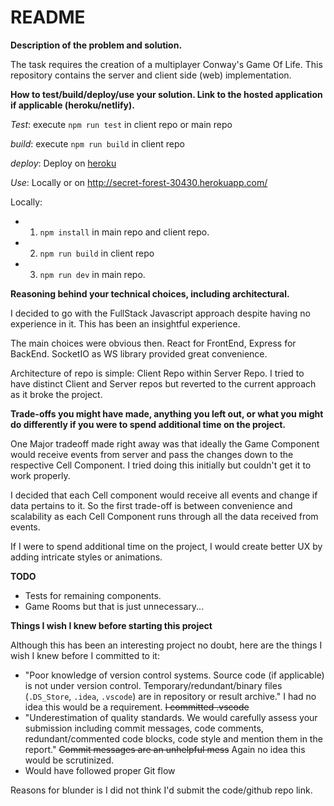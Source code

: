 # README

**Description of the problem and solution.**

The task requires the creation of a multiplayer Conway's Game Of Life. This repository contains the server and client side (web) implementation.

**How to test/build/deploy/use your solution. Link to the hosted application if applicable (heroku/netlify).**

_Test_: execute `npm run test` in client repo or main repo

_build_: execute `npm run build` in client repo

_deploy_: Deploy on [heroku](https://devcenter.heroku.com/articles/getting-started-with-nodejs#deploy-the-app)

_Use_: Locally or on http://secret-forest-30430.herokuapp.com/

Locally:

- 1.  `npm install` in main repo and client repo.
- 2.  `npm run build` in client repo
- 3.  `npm run dev` in main repo.

**Reasoning behind your technical choices, including architectural.**

I decided to go with the FullStack Javascript approach despite having no experience in it. This has been an insightful experience.

The main choices were obvious then. React for FrontEnd, Express for BackEnd. SocketIO as WS library provided great convenience.

Architecture of repo is simple: Client Repo within Server Repo. I tried to have distinct Client and Server repos but reverted to the current approach as it broke the project. 

**Trade-offs you might have made, anything you left out, or what you might do differently if you were to spend additional time on the project.**

One Major tradeoff made right away was that ideally the Game Component would receive events from server and pass the changes down to the respective Cell Component. I tried doing this initially but couldn't get it to work properly.

I decided that each Cell component would receive all events and change if data pertains to it. So the first trade-off is between convenience and scalability as each Cell Component runs through all the data received from events.

If I were to spend additional time on the project, I would create better UX by adding intricate styles or animations.

**TODO**

- Tests for remaining components.
- Game Rooms but that is just
  unnecessary...

**Things I wish I knew before starting this project**

Although this has been an interesting project no doubt, here are the things I wish I knew before I committed to it:

- "Poor knowledge of version control systems. Source code (if applicable) is not under version control. Temporary/redundant/binary files (`.DS_Store`, `.idea`, `.vscode`) are in repository or result archive." I had no idea this would be a requirement. ~~I committed .vscode~~
- "Underestimation of quality standards. We would carefully assess your submission including commit messages, code comments, redundant/commented code blocks, code style and mention them in the report." ~~Commit messages are an unhelpful mess~~ Again no idea this would be scrutinized.
- Would have followed proper Git flow

Reasons for blunder is I did not think I'd submit the code/github repo link.
